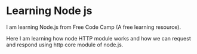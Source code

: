 # Learning Node js

I am learning Node.js from Free Code Camp (A free learning resource).

Here I am learning how node HTTP module works and how we can request and respond using
http core module of node.js.
